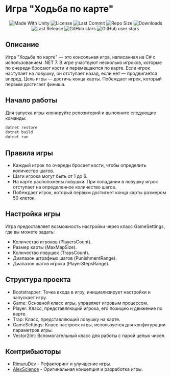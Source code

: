 # Игра "Ходьба по карте"

 <p align="center">
  <a>
    <img alt="Made With Unity" src="https://img.shields.io/badge/made%20with-Unity-57b9d3.svg?logo=Unity">
  </a>
  <a>
  <img alt="License" src="https://img.shields.io/github/license/RimuruDev/WalkingGame?logo=github">
  </a>
  <a>
    <img alt="Last Commit" src="https://img.shields.io/github/last-commit/RimuruDev/WalkingGame?logo=Mapbox&color=orange">
  </a>
  <a>
    <img alt="Repo Size" src="https://img.shields.io/github/repo-size/RimuruDev/WalkingGame?logo=VirtualBox">
  </a>
  <a>
    <img alt="Downloads" src="https://img.shields.io/github/downloads/RimuruDev/WalkingGame/total?color=brightgreen">
  </a>
  <a>
    <img alt="Last Release" src="https://img.shields.io/github/v/release/RimuruDev/WalkingGame?include_prereleases&logo=Dropbox&color=yellow">
  </a>
  <a>
    <img alt="GitHub stars" src="https://github.com/AlexScience/walkingGame/stargazers">
  </a>
  <a>
    <img alt="GitHub user stars" src="https://img.shields.io/github/stars/RimuruDev?affiliations=OWNER&branch=main&label=User%20Stars&logo=GitHub&logoColor=ffffff&labelColor=282828&color=informational&style=flat">
  </a>
  <a>
    <img alt="" src="https://img.shields.io/github/watchers/RimuruDev/WalkingGame?style=flat">
  </a>
</p>

## Описание

Игра "Ходьба по карте" — это консольная игра, написанная на C# с использованием .NET 7. В игре участвуют несколько игроков, которые по очереди бросают кости и перемещаются по карте. Если игрок наступает на ловушку, он отступает назад, если нет — продвигается вперед. Цель игры — достичь конца карты. Побеждает игрок, который первым достигает финиша.

## Начало работы

Для запуска игры клонируйте репозиторий и выполните следующие команды:

```bash
dotnet restore
dotnet build
dotnet run
```
## Правила игры
- Каждый игрок по очереди бросает кости, чтобы определить количество шагов.
- Шаги игрока могут быть от 1 до 6.
- На карте расположены ловушки. При попадании в ловушку игрок отступает на определенное количество шагов.
- Побеждает игрок, который первым достигнет конца карты размером 50 клеток.

## Настройка игры
Игра предоставляет возможность настройки через класс GameSettings, где вы можете задать:

- Количество игроков (PlayersCount).
- Размер карты (MaxMapSize).
- Количество ловушек (TrapsCount).
- Диапазон штрафных шагов (PunishmentRange).
- Диапазон шагов игрока (PlayerStepsRange).

## Структура проекта
- Bootstrapper: Точка входа в игру, инициализирует настройки и запускает игру.
- Game: Основной класс игры, управляет игровым процессом.
- Player: Класс, представляющий игрока, его позицию и движение по карте.
- Trap: Класс, представляющий ловушку на карте.
- GameSettings: Класс настроек игры, используется для конфигурации параметров игры.
- Vector2Int: Вспомогательный класс для работы с парой целых чисел.

## Контрибьюторы
- [RimuruDev](https://github.com/RimuruDev) - Рефакторинг и улучшение игры.
- [AlexScience](https://github.com/AlexScience) - Оригинальная концепция и разработка игры.

